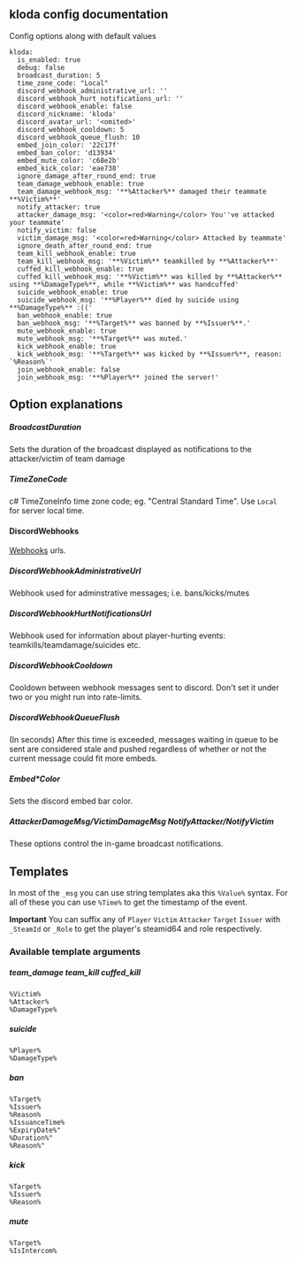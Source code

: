 ## kloda config documentation
Config options along with default values
```
kloda:
  is_enabled: true
  debug: false
  broadcast_duration: 5
  time_zone_code: "Local"
  discord_webhook_administrative_url: ''
  discord_webhook_hurt_notifications_url: ''
  discord_webhook_enable: false
  discord_nickname: 'kloda'
  discord_avatar_url: '<omited>'
  discord_webhook_cooldown: 5
  discord_webhook_queue_flush: 10
  embed_join_color: '22c17f'
  embed_ban_color: 'd13934'
  embed_mute_color: 'c68e2b'
  embed_kick_color: 'eae738'
  ignore_damage_after_round_end: true
  team_damage_webhook_enable: true
  team_damage_webhook_msg: '**%Attacker%** damaged their teammate **%Victim%**'
  notify_attacker: true
  attacker_damage_msg: '<color=red>Warning</color> You''ve attacked your teammate'
  notify_victim: false
  victim_damage_msg: '<color=red>Warning</color> Attacked by teammate'
  ignore_death_after_round_end: true
  team_kill_webhook_enable: true
  team_kill_webhook_msg: '**%Victim%** teamkilled by **%Attacker%**'
  cuffed_kill_webhook_enable: true
  cuffed_kill_webhook_msg: '**%Victim%** was killed by **%Attacker%** using **%DamageType%**, while **%Victim%** was handcuffed'
  suicide_webhook_enable: true
  suicide_webhook_msg: '**%Player%** died by suicide using **%DamageType%** :(('
  ban_webhook_enable: true
  ban_webhook_msg: '**%Target%** was banned by **%Issuer%**.'
  mute_webhook_enable: true
  mute_webhook_msg: '**%Target%** was muted.'
  kick_webhook_enable: true
  kick_webhook_msg: '**%Target%** was kicked by **%Issuer%**, reason: `%Reason%`'
  join_webhook_enable: false
  join_webhook_msg: '**%Player%** joined the server!'
```

## Option explanations
##### BroadcastDuration
Sets the duration of the broadcast displayed as notifications to the attacker/victim of team damage

##### TimeZoneCode
c# TimeZoneInfo time zone code; eg. "Central Standard Time".
Use `Local` for server local time.

#### DiscordWebhooks
[Webhooks](https://support.discord.com/hc/en-us/articles/228383668-Intro-to-Webhooks) urls.
##### DiscordWebhookAdministrativeUrl
Webhook used for adminstrative messages; i.e. bans/kicks/mutes

##### DiscordWebhookHurtNotificationsUrl
Webhook used for information about player-hurting events: teamkills/teamdamage/suicides etc.

##### DiscordWebhookCooldown
Cooldown between webhook messages sent to discord. Don't set it under two or you might run into rate-limits.

##### DiscordWebhookQueueFlush
(In seconds) After this time is exceeded, messages waiting in queue to be sent are considered stale and pushed regardless
of whether or not the current message could fit more embeds.

##### Embed\*Color
Sets the discord embed bar color.

##### AttackerDamageMsg/VictimDamageMsg NotifyAttacker/NotifyVictim
These options control the in-game broadcast notifications.

## Templates
In most of the `_msg` you can use string templates aka this `%Value%` syntax.
For all of these you can use `%Time%` to get the timestamp of the event.

**Important**
You can suffix any of `Player` `Victim` `Attacker` `Target` `Issuer` with `_SteamId` or `_Role` to get the player's steamid64 and role respectively.

### Available template arguments
##### team\_damage team\_kill cuffed\_kill
```
%Victim% 
%Attacker% 
%DamageType%
```

##### suicide 
```
%Player% 
%DamageType%
```

##### ban
```
%Target%
%Issuer%
%Reason%
%IssuanceTime%
%ExpiryDate%"
%Duration%"
%Reason%"
```

##### kick
```
%Target%
%Issuer%
%Reason%
```

##### mute
```
%Target%
%IsIntercom%
```
